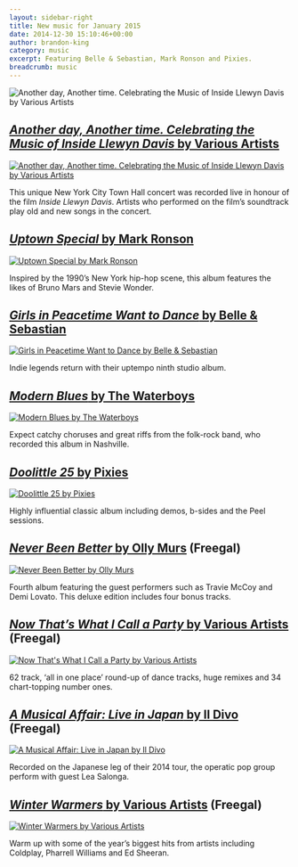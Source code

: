 ```yaml
---
layout: sidebar-right
title: New music for January 2015
date: 2014-12-30 15:10:46+00:00
author: brandon-king
category: music
excerpt: Featuring Belle & Sebastian, Mark Ronson and Pixies.
breadcrumb: music
---
```

![Another day, Another time. Celebrating the Music of Inside Llewyn Davis by Various Artists](/images/featured/featured-another-day-another-time.jpg)

## [<cite>Another day, Another time. Celebrating the Music of Inside Llewyn Davis</cite> by Various Artists](http://suffolk.spydus.co.uk/cgi-bin/spydus.exe/ENQ/OPAC/BIBENQ/17754687?QRY=CTIBIB%3C%20IRN(26251247)&QRYTEXT=Another%20day%2C%20another%20time%20%5Bsound%20recording%5D)

[![Another day, Another time. Celebrating the Music of Inside Llewyn Davis by Various Artists](/images/article/another-day-another-time.jpg)](http://suffolk.spydus.co.uk/cgi-bin/spydus.exe/ENQ/OPAC/BIBENQ/17754687?QRY=CTIBIB%3C%20IRN(26251247)&#038;QRYTEXT=Another%20day%2C%20another%20time%20%5Bsound%20recording%5D)

This unique New York City Town Hall concert was recorded live in honour of the film <cite>Inside Llewyn Davis</cite>. Artists who performed on the film&#8217;s soundtrack play old and new songs in the concert.

## [<cite>Uptown Special</cite> by Mark Ronson](http://suffolk.spydus.co.uk/cgi-bin/spydus.exe/ENQ/OPAC/BIBENQ/13383183?QRY=CTIBIB%3C%20IRN(47356167)&QRYTEXT=Uptown%20special%20%5Bsound%20recording%5D)

[![Uptown Special by Mark Ronson](/images/article/uptown-special.jpg)](http://suffolk.spydus.co.uk/cgi-bin/spydus.exe/ENQ/OPAC/BIBENQ/13383183?QRY=CTIBIB%3C%20IRN(47356167)&QRYTEXT=Uptown%20special%20%5Bsound%20recording%5D)

Inspired by the 1990&#8217;s New York hip-hop scene, this album features the likes of Bruno Mars and Stevie Wonder.

## [<cite>Girls in Peacetime Want to Dance</cite> by Belle & Sebastian](http://suffolk.spydus.co.uk/cgi-bin/spydus.exe/ENQ/OPAC/BIBENQ/13380733?QRY=CTIBIB%3C%20IRN(46651849)&QRYTEXT=Girls%20in%20peacetime%20want%20to%20dance%20%5Bsound%20recording%5D)

[![Girls in Peacetime Want to Dance by Belle & Sebastian](/images/article/girls-in-peacetime-want-to-dance.jpg)](http://suffolk.spydus.co.uk/cgi-bin/spydus.exe/ENQ/OPAC/BIBENQ/13380733?QRY=CTIBIB%3C%20IRN(46651849)&QRYTEXT=Girls%20in%20peacetime%20want%20to%20dance%20%5Bsound%20recording%5D)

Indie legends return with their uptempo ninth studio album.

## [<cite>Modern Blues</cite> by The Waterboys](http://suffolk.spydus.co.uk/cgi-bin/spydus.exe/ENQ/OPAC/BIBENQ/13379165?QRY=CTIBIB%3C%20IRN(45621789)&QRYTEXT=Modern%20blues%20%5Bsound%20recording%5D)

[![Modern Blues by The Waterboys](/images/article/modern-blues.jpg)](http://suffolk.spydus.co.uk/cgi-bin/spydus.exe/ENQ/OPAC/BIBENQ/13379165?QRY=CTIBIB%3C%20IRN(45621789)&QRYTEXT=Modern%20blues%20%5Bsound%20recording%5D)

Expect catchy choruses and great riffs from the folk-rock band, who recorded this album in Nashville.

## [<cite>Doolittle 25</cite> by Pixies](http://suffolk.spydus.co.uk/cgi-bin/spydus.exe/ENQ/OPAC/BIBENQ/13378371?QRY=CTIBIB%3C%20IRN(45909092)&QRYTEXT=Doolittle%2025%20%3A%20B-sides%2C%20Peel%20sessions%2C%20demos%2C%20plus%20album%20%5Bsound%20recording%5D)

[![Doolittle 25 by Pixies](/images/article/doolittle-25.jpg)](http://suffolk.spydus.co.uk/cgi-bin/spydus.exe/ENQ/OPAC/BIBENQ/13378371?QRY=CTIBIB%3C%20IRN(45909092)&QRYTEXT=Doolittle%2025%20%3A%20B-sides%2C%20Peel%20sessions%2C%20demos%2C%20plus%20album%20%5Bsound%20recording%5D)

Highly influential classic album including demos, b-sides and the Peel sessions.

## [<cite>Never Been Better</cite> by Olly Murs](http://suffolklibraries.freegalmusic.com/artists/view/T2xseSBNdXJz/29284324/c29ueQ) (Freegal)

[![Never Been Better by Olly Murs](/images/article/never-been-better.jpg)](http://suffolklibraries.freegalmusic.com/artists/view/T2xseSBNdXJz/29284324/c29ueQ)

Fourth album featuring the guest performers such as Travie McCoy and Demi Lovato. This deluxe edition includes four bonus tracks.

## [<cite>Now That&#8217;s What I Call a Party</cite> by Various Artists](http://suffolklibraries.freegalmusic.com/artists/view/VmFyaW91cw==/29599311/c29ueQ) (Freegal)

[![Now That's What I Call a Party by Various Artists](/images/article/now-thats-what-i-call-a-party.jpg)](http://suffolklibraries.freegalmusic.com/artists/view/VmFyaW91cw==/29599311/c29ueQ)

62 track, ‘all in one place’ round-up of dance tracks, huge remixes and 34 chart-topping number ones.

## [<cite>A Musical Affair: Live in Japan</cite> by Il Divo](http://suffolklibraries.freegalmusic.com/artists/view/SWwgRGl2bw==/29697577/c29ueQ) (Freegal)

[![A Musical Affair: Live in Japan by Il Divo](/images/article/a-musical-affair-live-in-japan.jpg)](http://suffolklibraries.freegalmusic.com/artists/view/SWwgRGl2bw==/29697577/c29ueQ)

Recorded on the Japanese leg of their 2014 tour, the operatic pop group perform with guest Lea Salonga.

## [<cite>Winter Warmers</cite> by Various Artists](http://suffolklibraries.freegalmusic.com/artists/view/VmFyaW91cw==/29726265/c29ueQ) (Freegal)

[![Winter Warmers by Various Artists](/images/article/winter-warmers.jpg)](http://suffolklibraries.freegalmusic.com/artists/view/VmFyaW91cw==/29726265/c29ueQ)

Warm up with some of the year&#8217;s biggest hits from artists including Coldplay, Pharrell Williams and Ed Sheeran.
